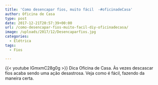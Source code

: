 ```yaml
---
title: 'Como desencapar fios, muito fácil  -#oficinadeCasa'
author: Oficina de Casa
type: post
date: 2017-12-21T20:57:39+00:00
url: /como-desencapar-fios-muito-facil-diy-oficinadecasa/
image: /uploads/2017/12/Desencaparfios.jpg
categories:
  - Elétrica
tags:
  - Fios

---
```

{{< youtube IGmxmC28g0g >}}
Dica Oficina de Casa. Às vezes descascar fios acaba sendo uma ação desastrosa. Veja como é fácil, fazendo da maneira certa.
